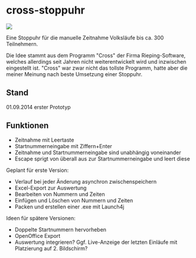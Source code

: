 cross-stoppuhr
==============

![](https://api.travis-ci.org/micw/cross-stoppuhr.svg)

Eine Stoppuhr für die manuelle Zeitnahme Volksläufe bis ca. 300 Teilnehmern.

Die Idee stammt aus dem Programm "Cross" der Firma Rieping-Software, welches allerdings
seit Jahren nicht weiterentwickelt wird und inzwischen eingestellt ist. "Cross" war zwar nicht das
tollste Programm, hatte aber die meiner Meinung nach beste Umsetzung einer Stoppuhr.

Stand
-----

01.09.2014 erster Prototyp

Funktionen
----------

- Zeitnahme mit Leertaste
- Startnummerneingabe mit Ziffern+Enter
- Zeitnahme und Startnummerneingabe sind unabhängig voneinander
- Escape sprigt von überall aus zur Startnummerneingabe und leert diese

Geplant für erste Version:
- Verlauf bei jeder Änderung asynchron zwischenspeichern
- Excel-Export zur Auswertung
- Bearbeiten von Nummern und Zeiten
- Einfügen und Löschen von Nummern und Zeiten
- Packen und erstellen einer .exe mit Launch4j

Ideen für spätere Versionen:
- Doppelte Startnummern hervorheben
- OpenOffice Export
- Auswertung integrieren? Ggf. Live-Anzeige der letzten Einläufe mit Platzierung auf 2. Bildschirm?

